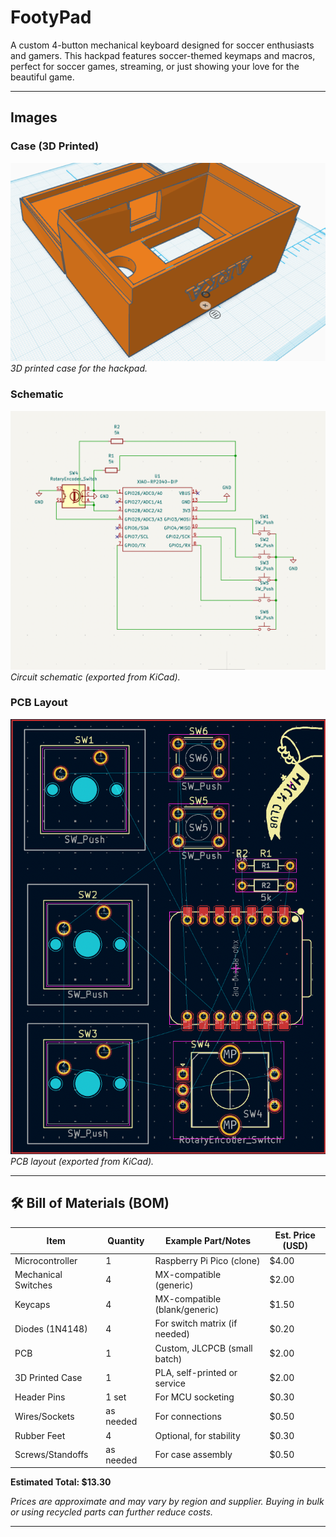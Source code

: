 # FootyPad

A custom 4-button mechanical keyboard designed for soccer enthusiasts and gamers. This hackpad features soccer-themed keymaps and macros, perfect for soccer games, streaming, or just showing your love for the beautiful game.

---

## Images

### Case (3D Printed)
![Case Render](assets/CASE.png)
*3D printed case for the hackpad.*

### Schematic
![Schematic](assets/schematic.png)
*Circuit schematic (exported from KiCad).*

### PCB Layout
![PCB Layout](assets/pcb.png)
*PCB layout (exported from KiCad).*

---

## 🛠️ Bill of Materials (BOM)

| Item                | Quantity | Example Part/Notes                | Est. Price (USD) |
|---------------------|----------|-----------------------------------|------------------|
| Microcontroller     | 1        | Raspberry Pi Pico (clone)         | $4.00            |
| Mechanical Switches | 4        | MX-compatible (generic)           | $2.00            |
| Keycaps             | 4        | MX-compatible (blank/generic)     | $1.50            |
| Diodes (1N4148)     | 4        | For switch matrix (if needed)     | $0.20            |
| PCB                 | 1        | Custom, JLCPCB (small batch)      | $2.00            |
| 3D Printed Case     | 1        | PLA, self-printed or service      | $2.00            |
| Header Pins         | 1 set    | For MCU socketing                 | $0.30            |
| Wires/Sockets       | as needed| For connections                   | $0.50            |
| Rubber Feet         | 4        | Optional, for stability           | $0.30            |
| Screws/Standoffs    | as needed| For case assembly                 | $0.50            |

**Estimated Total: $13.30**

*Prices are approximate and may vary by region and supplier. Buying in bulk or using recycled parts can further reduce costs.*

---

